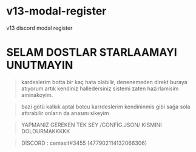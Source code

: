 # v13-modal-register
v13 discord modal register


# SELAM DOSTLAR STARLAAMAYI UNUTMAYIN

> kardeslerim botta bir kaç hata olabilir, denenemeden direkt buraya atıyorum artık kendiniz halledersiniz sistemi zaten hazirlamisim aminakoyim.

> bazi götü kalkık aptal botcu karrdeslerim kendininmis gibi sağa sola attırabilir onların da anasını sikeyim

> YAPMANIZ GEREKEN TEK SEY /CONFİG.JSON/ KISMINI DOLDURMAKKKKK



> DİSCORD : cemaslt#3455 (477902114132066306)
